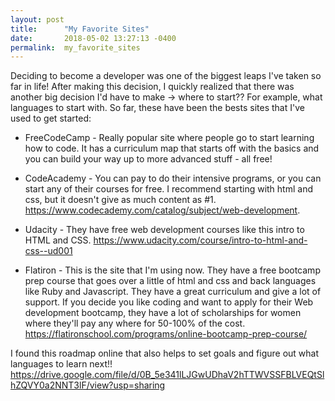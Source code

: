 ```yaml
---
layout: post
title:      "My Favorite Sites"
date:       2018-05-02 13:27:13 -0400
permalink:  my_favorite_sites
---
```


Deciding to become a developer was one of the biggest leaps I've taken so far in life! After making this decision, I quickly realized that there was another big decision I'd have to make -> where to start??  For example, what languages to start with.  So far, these have been the bests sites that I've used to get started:

* FreeCodeCamp - Really popular site where people go to start learning how to code. It has a curriculum map that starts off with the basics and you can build your way up to more advanced stuff - all free! [](http://www.freecodecamp.org/signin)

* CodeAcademy - You can pay to do their intensive programs, or you can start any of their courses for free. I recommend starting with html and css, but it doesn't give as much content as #1. https://www.codecademy.com/catalog/subject/web-development. 

* Udacity - They have free web development courses like this intro to HTML and CSS.  https://www.udacity.com/course/intro-to-html-and-css--ud001

* Flatiron -   This is the site that I'm using now. They have a free bootcamp prep course that goes over a little of html and css and back languages like Ruby and Javascript.   They have a great curriculum and give a lot of support.  If you decide you like coding and want to apply for their Web development bootcamp, they have a lot of scholarships for women where they'll pay any where for 50-100% of the cost.  https://flatironschool.com/programs/online-bootcamp-prep-course/

I found this roadmap online that also helps to set goals and figure out what languages to learn next!!  https://drive.google.com/file/d/0B_5e341lLJGwUDhaV2hTTWVSSFBLVEQtSlhZQVY0a2NNT3lF/view?usp=sharing
